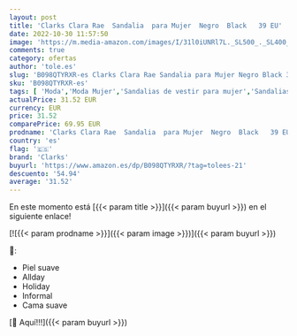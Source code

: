 ```yaml
---
layout: post
title: 'Clarks Clara Rae  Sandalia  para Mujer  Negro  Black   39 EU'
date: 2022-10-30 11:57:50
image: 'https://m.media-amazon.com/images/I/31l0iUNRl7L._SL500_._SL400_.jpg'
comments: true
category: ofertas
author: 'tole.es'
slug: 'B098QTYRXR-es Clarks Clara Rae Sandalia para Mujer Negro Black 39 EU'
sku: 'B098QTYRXR-es'
tags: [ 'Moda','Moda Mujer','Sandalias de vestir para mujer','Sandalias y palas de mujer','Zapatos para mujer','clarks','sandalia','🇪🇸', ]
actualPrice: 31.52 EUR
currency: EUR
price: 31.52
comparePrice: 69.95 EUR
prodname: 'Clarks Clara Rae  Sandalia  para Mujer  Negro  Black   39 EU'
country: 'es'
flag: '🇪🇸'
brand: 'Clarks'
buyurl: 'https://www.amazon.es/dp/B098QTYRXR/?tag=tolees-21'
descuento: '54.94'
average: '31.52'
---
```


En este momento está [{{< param title >}}]({{< param buyurl >}}) en el siguiente enlace!

[![{{< param prodname >}}]({{< param image >}})]({{< param buyurl >}})

🔎:

- Piel suave
- Allday
- Holiday
- Informal
- Cama suave

[🛒 Aquí!!!]({{< param buyurl >}})

